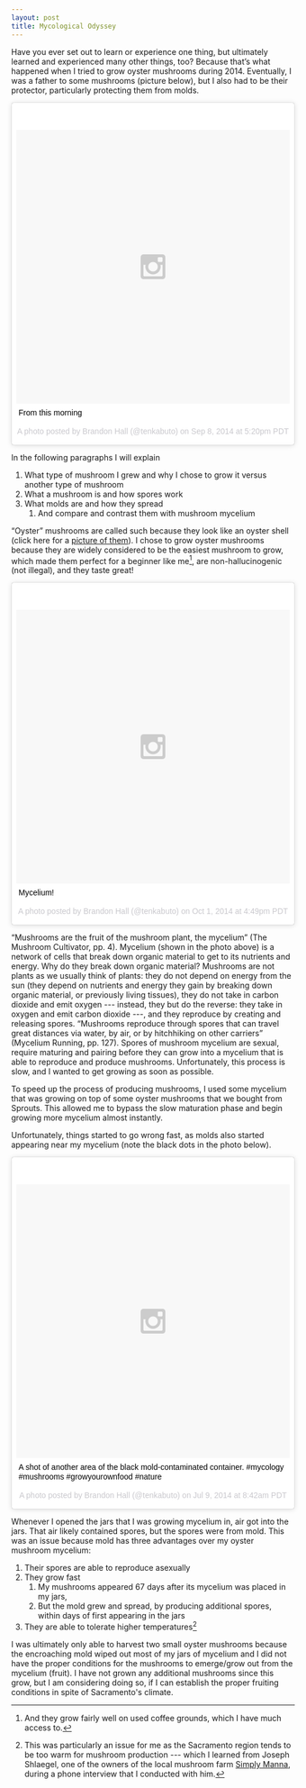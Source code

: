 ```yaml
---
layout: post
title: Mycological Odyssey
---
```


Have you ever set out to learn or experience one thing, but ultimately learned and experienced many other things, too? Because that’s what happened when I tried to grow oyster mushrooms during 2014. Eventually, I was a father to some mushrooms (picture below), but I also had to be their protector, particularly protecting them from molds.

<blockquote class="instagram-media" data-instgrm-captioned data-instgrm-version="6" style=" background:#FFF; border:0; border-radius:3px; box-shadow:0 0 1px 0 rgba(0,0,0,0.5),0 1px 10px 0 rgba(0,0,0,0.15); margin: 1px; max-width:658px; padding:0; width:99.375%; width:-webkit-calc(100% - 2px); width:calc(100% - 2px);"><div style="padding:8px;"> <div style=" background:#F8F8F8; line-height:0; margin-top:40px; padding:50% 0; text-align:center; width:100%;"> <div style=" background:url(data:image/png;base64,iVBORw0KGgoAAAANSUhEUgAAACwAAAAsCAMAAAApWqozAAAAGFBMVEUiIiI9PT0eHh4gIB4hIBkcHBwcHBwcHBydr+JQAAAACHRSTlMABA4YHyQsM5jtaMwAAADfSURBVDjL7ZVBEgMhCAQBAf//42xcNbpAqakcM0ftUmFAAIBE81IqBJdS3lS6zs3bIpB9WED3YYXFPmHRfT8sgyrCP1x8uEUxLMzNWElFOYCV6mHWWwMzdPEKHlhLw7NWJqkHc4uIZphavDzA2JPzUDsBZziNae2S6owH8xPmX8G7zzgKEOPUoYHvGz1TBCxMkd3kwNVbU0gKHkx+iZILf77IofhrY1nYFnB/lQPb79drWOyJVa/DAvg9B/rLB4cC+Nqgdz/TvBbBnr6GBReqn/nRmDgaQEej7WhonozjF+Y2I/fZou/qAAAAAElFTkSuQmCC); display:block; height:44px; margin:0 auto -44px; position:relative; top:-22px; width:44px;"></div></div> <p style=" margin:8px 0 0 0; padding:0 4px;"> <a href="https://www.instagram.com/p/stFQQCRIAv/" style=" color:#000; font-family:Arial,sans-serif; font-size:14px; font-style:normal; font-weight:normal; line-height:17px; text-decoration:none; word-wrap:break-word;" target="_blank">From this morning</a></p> <p style=" color:#c9c8cd; font-family:Arial,sans-serif; font-size:14px; line-height:17px; margin-bottom:0; margin-top:8px; overflow:hidden; padding:8px 0 7px; text-align:center; text-overflow:ellipsis; white-space:nowrap;">A photo posted by Brandon Hall (@tenkabuto) on <time style=" font-family:Arial,sans-serif; font-size:14px; line-height:17px;" datetime="2014-09-09T00:20:06+00:00">Sep 8, 2014 at 5:20pm PDT</time></p></div></blockquote>
<script async defer src="//platform.instagram.com/en_US/embeds.js"></script>

In the following paragraphs I will explain

1. What type of mushroom I grew and why I chose to grow it versus another type of mushroom
2. What a mushroom is and how spores work 
3. What molds are and how they spread 
    1. And compare and contrast them with mushroom mycelium

“Oyster” mushrooms are called such because they look like an oyster shell (click here for a [picture of them](http://commons.wikimedia.org/wiki/File:Pleurotus_ostreatus_JPG7.jpg#mediaviewer/File:Pleurotus_ostreatus_JPG7.jpg "'Pleurotus ostreatus JPG' by voir ci-dessous")). I chose to grow oyster mushrooms because they are widely considered to be the easiest mushroom to grow, which made them perfect for a beginner like me[^coffee-grounds], are non-hallucinogenic (not illegal), and they taste great!

[^coffee-grounds]: And they grow fairly well on used coffee grounds, which I have much access to.

<blockquote class="instagram-media" data-instgrm-captioned data-instgrm-version="6" style=" background:#FFF; border:0; border-radius:3px; box-shadow:0 0 1px 0 rgba(0,0,0,0.5),0 1px 10px 0 rgba(0,0,0,0.15); margin: 1px; max-width:658px; padding:0; width:99.375%; width:-webkit-calc(100% - 2px); width:calc(100% - 2px);"><div style="padding:8px;"> <div style=" background:#F8F8F8; line-height:0; margin-top:40px; padding:50% 0; text-align:center; width:100%;"> <div style=" background:url(data:image/png;base64,iVBORw0KGgoAAAANSUhEUgAAACwAAAAsCAMAAAApWqozAAAAGFBMVEUiIiI9PT0eHh4gIB4hIBkcHBwcHBwcHBydr+JQAAAACHRSTlMABA4YHyQsM5jtaMwAAADfSURBVDjL7ZVBEgMhCAQBAf//42xcNbpAqakcM0ftUmFAAIBE81IqBJdS3lS6zs3bIpB9WED3YYXFPmHRfT8sgyrCP1x8uEUxLMzNWElFOYCV6mHWWwMzdPEKHlhLw7NWJqkHc4uIZphavDzA2JPzUDsBZziNae2S6owH8xPmX8G7zzgKEOPUoYHvGz1TBCxMkd3kwNVbU0gKHkx+iZILf77IofhrY1nYFnB/lQPb79drWOyJVa/DAvg9B/rLB4cC+Nqgdz/TvBbBnr6GBReqn/nRmDgaQEej7WhonozjF+Y2I/fZou/qAAAAAElFTkSuQmCC); display:block; height:44px; margin:0 auto -44px; position:relative; top:-22px; width:44px;"></div></div> <p style=" margin:8px 0 0 0; padding:0 4px;"> <a href="https://www.instagram.com/p/toQCO4xINB/" style=" color:#000; font-family:Arial,sans-serif; font-size:14px; font-style:normal; font-weight:normal; line-height:17px; text-decoration:none; word-wrap:break-word;" target="_blank">Mycelium!</a></p> <p style=" color:#c9c8cd; font-family:Arial,sans-serif; font-size:14px; line-height:17px; margin-bottom:0; margin-top:8px; overflow:hidden; padding:8px 0 7px; text-align:center; text-overflow:ellipsis; white-space:nowrap;">A photo posted by Brandon Hall (@tenkabuto) on <time style=" font-family:Arial,sans-serif; font-size:14px; line-height:17px;" datetime="2014-10-01T23:49:30+00:00">Oct 1, 2014 at 4:49pm PDT</time></p></div></blockquote>
<script async defer src="//platform.instagram.com/en_US/embeds.js"></script>

“Mushrooms are the fruit of the mushroom plant, the mycelium” (The Mushroom Cultivator, pp. 4).
Mycelium (shown in the photo above) is a network of cells that break down organic material to get to its nutrients and energy.
Why do they break down organic material? Mushrooms are not plants as we usually think of plants:
    they do not depend on energy from the sun (they depend on nutrients and energy they gain by breaking down organic material, or previously living tissues),
    they do not take in carbon dioxide and emit oxygen --- instead, they but do the reverse: they take in oxygen and emit carbon dioxide ---,
    and they reproduce by creating and releasing spores.
“Mushrooms reproduce through spores that can travel great distances via water, by air, or by hitchhiking on other carriers” (Mycelium Running, pp. 127). 
Spores of mushroom mycelium are sexual, require maturing and pairing before they can grow into a mycelium that is able to reproduce and produce mushrooms. 
Unfortunately, this process is slow, and I wanted to get growing as soon as possible.

To speed up the process of producing mushrooms, I used some mycelium that was growing on top of some oyster mushrooms that we bought from Sprouts.
This allowed me to bypass the slow maturation phase and begin growing more mycelium almost instantly.

Unfortunately, things started to go wrong fast, as molds also started appearing near my mycelium (note the black dots in the photo below).

<blockquote class="instagram-media" data-instgrm-captioned data-instgrm-version="6" style=" background:#FFF; border:0; border-radius:3px; box-shadow:0 0 1px 0 rgba(0,0,0,0.5),0 1px 10px 0 rgba(0,0,0,0.15); margin: 1px; max-width:658px; padding:0; width:99.375%; width:-webkit-calc(100% - 2px); width:calc(100% - 2px);"><div style="padding:8px;"> <div style=" background:#F8F8F8; line-height:0; margin-top:40px; padding:50% 0; text-align:center; width:100%;"> <div style=" background:url(data:image/png;base64,iVBORw0KGgoAAAANSUhEUgAAACwAAAAsCAMAAAApWqozAAAAGFBMVEUiIiI9PT0eHh4gIB4hIBkcHBwcHBwcHBydr+JQAAAACHRSTlMABA4YHyQsM5jtaMwAAADfSURBVDjL7ZVBEgMhCAQBAf//42xcNbpAqakcM0ftUmFAAIBE81IqBJdS3lS6zs3bIpB9WED3YYXFPmHRfT8sgyrCP1x8uEUxLMzNWElFOYCV6mHWWwMzdPEKHlhLw7NWJqkHc4uIZphavDzA2JPzUDsBZziNae2S6owH8xPmX8G7zzgKEOPUoYHvGz1TBCxMkd3kwNVbU0gKHkx+iZILf77IofhrY1nYFnB/lQPb79drWOyJVa/DAvg9B/rLB4cC+Nqgdz/TvBbBnr6GBReqn/nRmDgaQEej7WhonozjF+Y2I/fZou/qAAAAAElFTkSuQmCC); display:block; height:44px; margin:0 auto -44px; position:relative; top:-22px; width:44px;"></div></div> <p style=" margin:8px 0 0 0; padding:0 4px;"> <a href="https://www.instagram.com/p/qPFjsmxIEj/" style=" color:#000; font-family:Arial,sans-serif; font-size:14px; font-style:normal; font-weight:normal; line-height:17px; text-decoration:none; word-wrap:break-word;" target="_blank">A shot of another area of the black mold-contaminated container. #mycology #mushrooms #growyourownfood #nature</a></p> <p style=" color:#c9c8cd; font-family:Arial,sans-serif; font-size:14px; line-height:17px; margin-bottom:0; margin-top:8px; overflow:hidden; padding:8px 0 7px; text-align:center; text-overflow:ellipsis; white-space:nowrap;">A photo posted by Brandon Hall (@tenkabuto) on <time style=" font-family:Arial,sans-serif; font-size:14px; line-height:17px;" datetime="2014-07-09T15:42:45+00:00">Jul 9, 2014 at 8:42am PDT</time></p></div></blockquote>
<script async defer src="//platform.instagram.com/en_US/embeds.js"></script>

Whenever I opened the jars that I was growing mycelium in, air got into the jars. That air likely contained spores, but the spores were from mold. This was an issue because mold has three advantages over my oyster mushroom mycelium: 

1. Their spores are able to reproduce asexually 
2. They grow fast 
    1. My mushrooms appeared 67 days after its mycelium was placed in my jars, 
    2. But the mold grew and spread, by producing additional spores, within days of first appearing in the jars
3. They are able to tolerate higher temperatures[^interview]

[^interview]: This was particularly an issue for me as the Sacramento region tends to be too warm for mushroom production --- which I learned from Joseph Shlaegel, one of the owners of the local mushroom farm [Simply Manna](http://simplymanna.com "Simply Manna"), during a phone interview that I conducted with him.

I was ultimately only able to harvest two small oyster mushrooms because the encroaching mold wiped out most of my jars of mycelium and I did not have the proper conditions for the mushrooms to emerge/grow out from the mycelium (fruit). I have not grown any additional mushrooms since this grow, but I am considering doing so, if I can establish the proper fruiting conditions in spite of Sacramento's climate.
